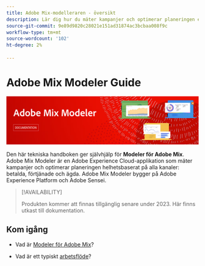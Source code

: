 ```yaml
---
title: Adobe Mix-modelleraren - översikt
description: Lär dig hur du mäter kampanjer och optimerar planeringen enhetligt i alla kanaler med Modeler för Adobe Mix.
source-git-commit: 9e89d9820c28021e151ad31874ac3bcbaa008f9c
workflow-type: tm+mt
source-wordcount: '102'
ht-degree: 2%

---
```



# Adobe Mix Modeler Guide

![Banderoll](assets/mix-modeler-banner.png)

Den här tekniska handboken ger självhjälp för **Modeler för Adobe Mix**. Adobe Mix Modeler är en Adobe Experience Cloud-applikation som mäter kampanjer och optimerar planeringen helhetsbaserat på alla kanaler: betalda, förtjänade och ägda. Adobe Mix Modeler bygger på Adobe Experience Platform och Adobe Sensei.

>[!AVAILABILITY]
>
>Produkten kommer att finnas tillgänglig senare under 2023. Här finns utkast till dokumentation.

## Kom igång

* Vad är [Modeler för Adobe Mix](get-started/about.md)?

* Vad är ett typiskt [arbetsflöde](get-started/workflow.md)?




<!--
## Concepts

<table style="table-layout:fixed">
<tr>
    <td valign="top">
        <a href="/help/ingest-data/datasets.md">
       <img alt="Datasets" src="../assets/ions/../../help/assets/icons/Data.svg" />
       </a>
    <div>
    <a href="/help/ingest-data/datasets.md"><strong>Datasets</strong></a>
    </div>
    <em>Find out the various tools that you can use to troubleshoot your journeys.</em>
    <br>
  </td>
  <td valign="top">
    <a href="using/usecase/building-the-journey.md">
      <img alt="build" src="using/assets/do-not-localize/design.png"/>
    </a>
    <div>
    <a href="using/usecase/building-the-journey.md"><strong>Use case</strong></a>
    </div>
    <em>Learn how to create an advanced journey step-by-step.</em>
    <br>
  </td>
  <td valign="top">
    <a href="using/expression/expressionadvanced.md">
      <img alt="conditions" src="using/assets/do-not-localize/dev.png"/>
    </a>
    <div>
    <a href="using/expression/expressionadvanced.md"><strong>Building advanced expressions</strong></a>
    </div>
    <em>Learn how to build complex expressions leveraging data from events and data sources. </em>
    <br>
  </td>
</tr>
</table>
-->
